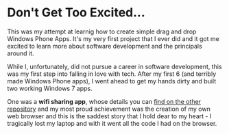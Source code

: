 # Don't Get Too Excited...

This was my attempt at learnig how to create simple drag and drop Windows Phone Apps.
It's my very first project that I ever did and it got me excited to learn more about software development and the principals around it.

While I, unfortunately, did not pursue a career in software development, this was my first step into falling in love with tech.
After my first 6 (and terribly made Windows Phone apps), I went ahead to get my hands dirty and built two working Windows 7 apps.

One was a **wifi sharing app**, whose details you can [find on the other repository](www.github.com/sarunibm) and my most proud achievement was the creation of my own web browser
and this is the saddest story that I hold dear to my heart - I tragically lost my laptop and with it went all the code I had on the browser.
